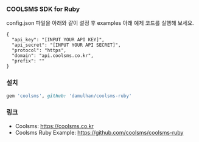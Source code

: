 ### COOLSMS SDK for Ruby 

config.json 파일을 아래와 같이 설정 후 examples 아래 예제 코드를 실행해 보세요.
```
{
  "api_key": "[INPUT YOUR API KEY]",
  "api_secret": "[INPUT YOUR API SECRET]",
  "protocol": "https",
  "domain": "api.coolsms.co.kr",
  "prefix": ""
}
```

### 설치 

```ruby
gem 'coolsms', github: 'damulhan/coolsms-ruby'
```

### 링크

* Coolsms: https://coolsms.co.kr 
* Coolsms Ruby Example: https://github.com/coolsms/coolsms-ruby 
